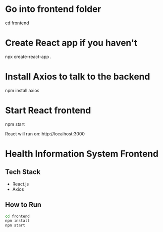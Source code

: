 # Go into frontend folder
cd frontend

# Create React app if you haven't
npx create-react-app .

# Install Axios to talk to the backend
npm install axios

# Start React frontend
npm start

React will run on: http://localhost:3000

# Health Information System Frontend

## Tech Stack
- React.js
- Axios

## How to Run

```bash
cd frontend
npm install
npm start
